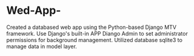 # Wed-App-
Created a databased web app using the Python-based Django MTV framework. Use Django's built-in APP Diango Admin to set administrator permissions for background management. Utilized database sqlite3 to manage data in model layer. 
